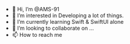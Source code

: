- 👋 Hi, I’m @AMS-91
- 👀 I’m interested in Developing a lot of things.
- 🌱 I’m currently learning Swift & SwiftUI alone
- 💞️ I’m looking to collaborate on ... 
- 📫 How to reach me 

<!---
AMS-91/AMS-91 is a ✨ special ✨ repository because its `README.md` (this file) appears on your GitHub profile.
You can click the Preview link to take a look at your changes.
--->
